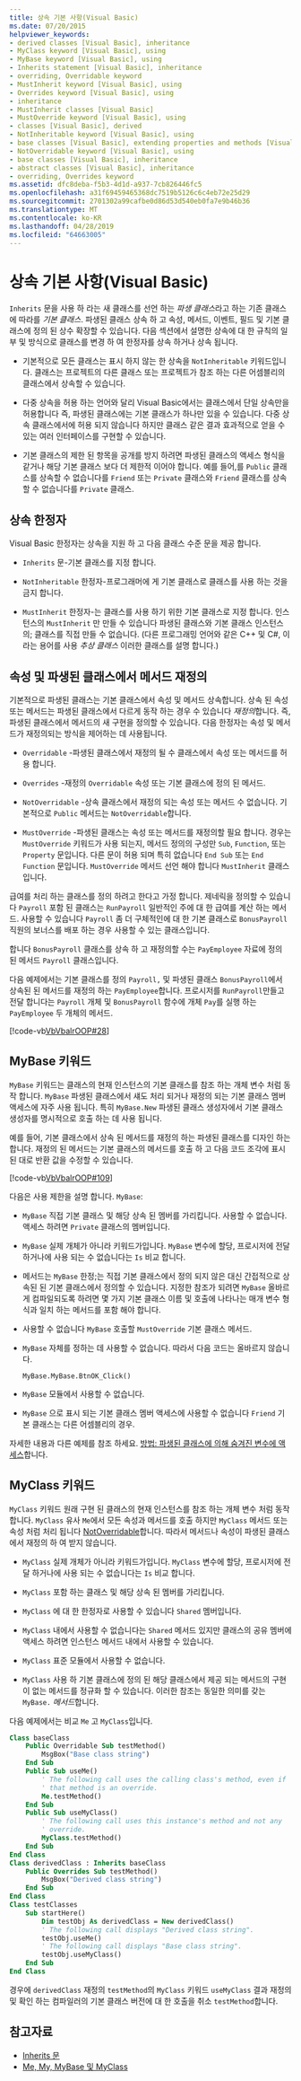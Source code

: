 ```yaml
---
title: 상속 기본 사항(Visual Basic)
ms.date: 07/20/2015
helpviewer_keywords:
- derived classes [Visual Basic], inheritance
- MyClass keyword [Visual Basic], using
- MyBase keyword [Visual Basic], using
- Inherits statement [Visual Basic], inheritance
- overriding, Overridable keyword
- MustInherit keyword [Visual Basic], using
- Overrides keyword [Visual Basic], using
- inheritance
- MustInherit classes [Visual Basic]
- MustOverride keyword [Visual Basic], using
- classes [Visual Basic], derived
- NotInheritable keyword [Visual Basic], using
- base classes [Visual Basic], extending properties and methods [Visual Basic]
- NotOverridable keyword [Visual Basic], using
- base classes [Visual Basic], inheritance
- abstract classes [Visual Basic], inheritance
- overriding, Overrides keyword
ms.assetid: dfc8deba-f5b3-4d1d-a937-7cb826446fc5
ms.openlocfilehash: a31f69459465368dc7519b5126c6c4eb72e25d29
ms.sourcegitcommit: 2701302a99cafbe0d86d53d540eb0fa7e9b46b36
ms.translationtype: MT
ms.contentlocale: ko-KR
ms.lasthandoff: 04/28/2019
ms.locfileid: "64663005"
---
```

# <a name="inheritance-basics-visual-basic"></a>상속 기본 사항(Visual Basic)
`Inherits` 문을 사용 하 라는 새 클래스를 선언 하는 *파생 클래스*라고 하는 기존 클래스에 따라를 *기본 클래스*. 파생된 클래스 상속 하 고 속성, 메서드, 이벤트, 필드 및 기본 클래스에 정의 된 상수 확장할 수 있습니다. 다음 섹션에서 설명한 상속에 대 한 규칙의 일부 및 방식으로 클래스를 변경 하 여 한정자를 상속 하거나 상속 됩니다.  
  
- 기본적으로 모든 클래스는 표시 하지 않는 한 상속을 `NotInheritable` 키워드입니다. 클래스는 프로젝트의 다른 클래스 또는 프로젝트가 참조 하는 다른 어셈블리의 클래스에서 상속할 수 있습니다.  
  
- 다중 상속을 허용 하는 언어와 달리 Visual Basic에서는 클래스에서 단일 상속만을 허용합니다 즉, 파생된 클래스에는 기본 클래스가 하나만 있을 수 있습니다. 다중 상속 클래스에서에 허용 되지 않습니다 하지만 클래스 같은 결과 효과적으로 얻을 수 있는 여러 인터페이스를 구현할 수 있습니다.  
  
- 기본 클래스의 제한 된 항목을 공개를 방지 하려면 파생된 클래스의 액세스 형식을 같거나 해당 기본 클래스 보다 더 제한적 이어야 합니다. 예를 들어,를 `Public` 클래스를 상속할 수 없습니다를 `Friend` 또는 `Private` 클래스와 `Friend` 클래스를 상속할 수 없습니다를 `Private` 클래스.  
  
## <a name="inheritance-modifiers"></a>상속 한정자  
 Visual Basic 한정자는 상속을 지원 하 고 다음 클래스 수준 문을 제공 합니다.  
  
- `Inherits` 문-기본 클래스를 지정 합니다.  
  
- `NotInheritable` 한정자-프로그래머에 게 기본 클래스로 클래스를 사용 하는 것을 금지 합니다.  
  
- `MustInherit` 한정자-는 클래스를 사용 하기 위한 기본 클래스로 지정 합니다. 인스턴스의 `MustInherit` 만 만들 수 있습니다 파생된 클래스와 기본 클래스 인스턴스의; 클래스를 직접 만들 수 없습니다. (다른 프로그래밍 언어와 같은 C++ 및 C#, 이라는 용어를 사용 *추상 클래스* 이러한 클래스를 설명 합니다.)  
  
## <a name="overriding-properties-and-methods-in-derived-classes"></a>속성 및 파생된 클래스에서 메서드 재정의  
 기본적으로 파생된 클래스는 기본 클래스에서 속성 및 메서드 상속합니다. 상속 된 속성 또는 메서드는 파생된 클래스에서 다르게 동작 하는 경우 수 있습니다 *재정의*합니다. 즉, 파생된 클래스에서 메서드의 새 구현을 정의할 수 있습니다. 다음 한정자는 속성 및 메서드가 재정의되는 방식을 제어하는 데 사용됩니다.  
  
- `Overridable` -파생된 클래스에서 재정의 될 수 클래스에서 속성 또는 메서드를 허용 합니다.  
  
- `Overrides` -재정의 `Overridable` 속성 또는 기본 클래스에 정의 된 메서드.  
  
- `NotOverridable` -상속 클래스에서 재정의 되는 속성 또는 메서드 수 없습니다. 기본적으로 `Public` 메서드는 `NotOverridable`합니다.  
  
- `MustOverride` -파생된 클래스는 속성 또는 메서드를 재정의할 필요 합니다. 경우는 `MustOverride` 키워드가 사용 되는지, 메서드 정의의 구성만 `Sub`, `Function`, 또는 `Property` 문입니다. 다른 문이 허용 되며 특히 없습니다 `End Sub` 또는 `End Function` 문입니다. `MustOverride` 메서드 선언 해야 합니다 `MustInherit` 클래스입니다.  
  
 급여를 처리 하는 클래스를 정의 하려고 한다고 가정 합니다. 제네릭을 정의할 수 있습니다 `Payroll` 포함 된 클래스는 `RunPayroll` 일반적인 주에 대 한 급여를 계산 하는 메서드. 사용할 수 있습니다 `Payroll` 좀 더 구체적인에 대 한 기본 클래스로 `BonusPayroll` 직원의 보너스를 배포 하는 경우 사용할 수 있는 클래스입니다.  
  
 합니다 `BonusPayroll` 클래스를 상속 하 고 재정의할 수는 `PayEmployee` 자료에 정의 된 메서드 `Payroll` 클래스입니다.  
  
 다음 예제에서는 기본 클래스를 정의 `Payroll,` 및 파생된 클래스 `BonusPayroll`에서 상속된 된 메서드를 재정의 하는 `PayEmployee`합니다. 프로시저를 `RunPayroll`만들고 전달 합니다는 `Payroll` 개체 및 `BonusPayroll` 함수에 개체 `Pay`를 실행 하는 `PayEmployee` 두 개체의 메서드.  
  
 [!code-vb[VbVbalrOOP#28](~/samples/snippets/visualbasic/VS_Snippets_VBCSharp/VbVbalrOOP/VB/OOP.vb#28)]  
  
## <a name="the-mybase-keyword"></a>MyBase 키워드  
 `MyBase` 키워드는 클래스의 현재 인스턴스의 기본 클래스를 참조 하는 개체 변수 처럼 동작 합니다. `MyBase` 파생된 클래스에서 섀도 처리 되거나 재정의 되는 기본 클래스 멤버 액세스에 자주 사용 됩니다. 특히 `MyBase.New` 파생된 클래스 생성자에서 기본 클래스 생성자를 명시적으로 호출 하는 데 사용 됩니다.  
  
 예를 들어, 기본 클래스에서 상속 된 메서드를 재정의 하는 파생된 클래스를 디자인 하는 합니다. 재정의 된 메서드는 기본 클래스의 메서드를 호출 하 고 다음 코드 조각에 표시 된 대로 반환 값을 수정할 수 있습니다.  
  
 [!code-vb[VbVbalrOOP#109](~/samples/snippets/visualbasic/VS_Snippets_VBCSharp/VbVbalrOOP/VB/OOP.vb#109)]  
  
 다음은 사용 제한을 설명 합니다. `MyBase`:  
  
- `MyBase` 직접 기본 클래스 및 해당 상속 된 멤버를 가리킵니다. 사용할 수 없습니다. 액세스 하려면 `Private` 클래스의 멤버입니다.  
  
- `MyBase` 실제 개체가 아니라 키워드가입니다. `MyBase` 변수에 할당, 프로시저에 전달 하거나에 사용 되는 수 없습니다는 `Is` 비교 합니다.  
  
- 메서드는 `MyBase` 한정;는 직접 기본 클래스에서 정의 되지 않은 대신 간접적으로 상속된 된 기본 클래스에서 정의할 수 있습니다. 지정한 참조가 되려면 `MyBase` 올바르게 컴파일되도록 하려면 몇 가지 기본 클래스 이름 및 호출에 나타나는 매개 변수 형식과 일치 하는 메서드를 포함 해야 합니다.  
  
- 사용할 수 없습니다 `MyBase` 호출할 `MustOverride` 기본 클래스 메서드.  
  
- `MyBase` 자체를 정하는 데 사용할 수 없습니다. 따라서 다음 코드는 올바르지 않습니다.  
  
     `MyBase.MyBase.BtnOK_Click()`  
  
- `MyBase` 모듈에서 사용할 수 없습니다.  
  
- `MyBase` 으로 표시 되는 기본 클래스 멤버 액세스에 사용할 수 없습니다 `Friend` 기본 클래스는 다른 어셈블리의 경우.  
  
 자세한 내용과 다른 예제를 참조 하세요. [방법: 파생된 클래스에 의해 숨겨진 변수에 액세스](../../../../visual-basic/programming-guide/language-features/declared-elements/how-to-access-a-variable-hidden-by-a-derived-class.md)합니다.  
  
## <a name="the-myclass-keyword"></a>MyClass 키워드  
 `MyClass` 키워드 원래 구현 된 클래스의 현재 인스턴스를 참조 하는 개체 변수 처럼 동작 합니다. `MyClass` 유사 `Me`에서 모든 속성과 메서드를 호출 하지만 `MyClass` 메서드 또는 속성 처럼 처리 됩니다 [NotOverridable](../../../../visual-basic/language-reference/modifiers/notoverridable.md)합니다. 따라서 메서드나 속성이 파생된 클래스에서 재정의 하 여 받지 않습니다.  
  
- `MyClass` 실제 개체가 아니라 키워드가입니다. `MyClass` 변수에 할당, 프로시저에 전달 하거나에 사용 되는 수 없습니다는 `Is` 비교 합니다.  
  
- `MyClass` 포함 하는 클래스 및 해당 상속 된 멤버를 가리킵니다.  
  
- `MyClass` 에 대 한 한정자로 사용할 수 있습니다 `Shared` 멤버입니다.  
  
- `MyClass` 내에서 사용할 수 없습니다는 `Shared` 메서드 있지만 클래스의 공유 멤버에 액세스 하려면 인스턴스 메서드 내에서 사용할 수 있습니다.  
  
- `MyClass` 표준 모듈에서 사용할 수 없습니다.  
  
- `MyClass` 사용 하 기본 클래스에 정의 된 해당 클래스에서 제공 되는 메서드의 구현이 없는 메서드를 정규화 할 수 있습니다. 이러한 참조는 동일한 의미를 갖는 `MyBase.` *메서드*합니다.  
  
 다음 예제에서는 비교 `Me` 고 `MyClass`입니다.  
  
```vb
Class baseClass  
    Public Overridable Sub testMethod()  
        MsgBox("Base class string")  
    End Sub  
    Public Sub useMe()  
        ' The following call uses the calling class's method, even if   
        ' that method is an override.  
        Me.testMethod()  
    End Sub  
    Public Sub useMyClass()  
        ' The following call uses this instance's method and not any  
        ' override.  
        MyClass.testMethod()  
    End Sub  
End Class  
Class derivedClass : Inherits baseClass  
    Public Overrides Sub testMethod()  
        MsgBox("Derived class string")  
    End Sub  
End Class  
Class testClasses  
    Sub startHere()  
        Dim testObj As derivedClass = New derivedClass()  
        ' The following call displays "Derived class string".  
        testObj.useMe()  
        ' The following call displays "Base class string".  
        testObj.useMyClass()  
    End Sub  
End Class  
```  
  
 경우에 `derivedClass` 재정의 `testMethod`의 `MyClass` 키워드 `useMyClass` 결과 재정의 및 확인 하는 컴파일러의 기본 클래스 버전에 대 한 호출을 취소 `testMethod`합니다.  
  
## <a name="see-also"></a>참고자료

- [Inherits 문](../../../../visual-basic/language-reference/statements/inherits-statement.md)
- [Me, My, MyBase 및 MyClass](../../../../visual-basic/programming-guide/program-structure/me-my-mybase-and-myclass.md)

